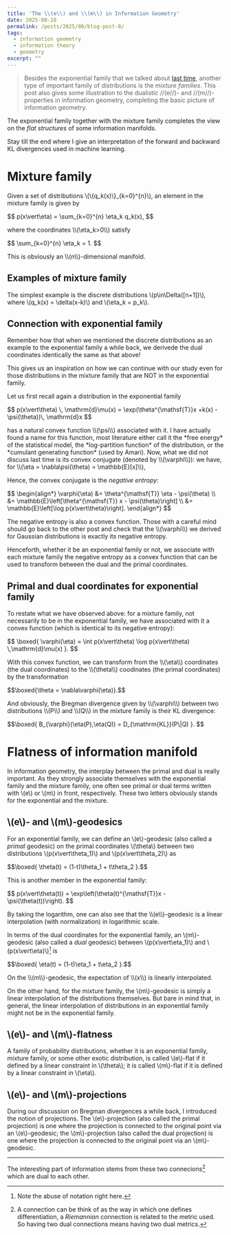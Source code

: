 ```yaml
---
title: 'The \\(e\\) and \\(m\\) in Information Geometry'
date: 2025-08-28
permalink: /posts/2025/08/blog-post-8/
tags:
  - information geometry
  - information theory
  - geometry
excerpt: ""
---
```


> Besides the exponential family that we talked about [last time](/posts/2025/08/blog-post-5/), another type of important family of distributions is the *mixture families*. This post also gives some illustration to the dualistic //(e//)- and //(m//)-properties in information geometry, completing the basic picture of information geometry.

The exponential family together with the mixture family completes the view on the *flat structures* of some information manifolds.

Stay till the end where I give an interpretation of the forward and backward KL divergences used in machine learning.

# Mixture family
Given a set of distributions \\(\\\{q_k(x)\\\}_{k=0}^{n}\\), an element in the mixture family is given by
<p>
$$
p(x\vert\eta) = \sum_{k=0}^{n} \eta_k q_k(x),
$$
</p>
where the coordinates \\(\eta_k>0\\) satisfy
<p>
$$
\sum_{k=0}^{n} \eta_k = 1.
$$
</p>
This is obviously an \\(n\\)-dimensional manifold.

## Examples of mixture family
The simplest example is the discrete distributions \\(p\in\Delta([n+1])\\), where \\(q_k(x) = \delta(x-k)\\) and \\(\eta_k = p_k\\).

## Connection with exponential family
Remember how that when we mentioned the discrete distributions as an example to the exponential family a while back, we derivede the dual coordinates identically the same as that above!

This gives us an inspiration on how we can continue with our study even for those distributions in the mixture family that are NOT in the exponential family.

Let us first recall again a distribution in the exponential family
<p>
$$
p(x\vert\theta) \, \mathrm{d}\mu(x) = \exp(\theta^{\mathsf{T}}x +k(x) - \psi(\theta))\, \mathrm{d}x
$$
</p>
has a natural convex function \\(\psi\\) associated with it. I have actually found a name for this function, most literature either call it the *free energy* of the statistical model, the *log-partition function* of the distribution, or the *cumulant generating function* (used by Amari). Now, what we did not discuss last time is its convex conjugate (denoted by \\(\varphi\\)): we have, for \\(\eta = \nabla\psi(\theta) = \mathbb{E}[x]\\),


Hence, the convex conjugate is the *negative entropy*:
<p>
$$
\begin{align*}
	\varphi(\eta) &= \theta^{\mathsf{T}} \eta - \psi(\theta) \\
	&= \mathbb{E}\left[\theta^{\mathsf{T}} x - \psi(\theta)\right] \\
	&= \mathbb{E}\left[\log p(x\vert\theta)\right].
\end{align*}
$$
</p>
The negative entropy is also a convex function. Those with a careful mind should go back to the other post and check that the \\(\varphi\\) we derived for Gaussian distributions is exactly its negative entropy.

Henceforth, whether it be an exponential family or not, we associate with each mixture family the negative entropy as a convex function that can be used to transform between the dual and the primal coordinates.

## Primal and dual coordinates for exponential family
To restate what we have observed above: for a mixture family, not necessarily to be in the exponential family, we have associated with it a convex function (which is identical to its negative entropy):
<p>
$$
\boxed{
	\varphi(\eta) = \int p(x\vert\theta) \log p(x\vert\theta) \,\mathrm{d}\mu(x)
}.
$$
</p>
With this convex function, we can transform from the \\(\eta\\) coordinates (the dual coordinates) to the \\(\theta\\) coodinates (the primal coordinates) by the transformation
<p>
$$\boxed{\theta = \nabla\varphi(\eta)}.$$
</p>
And obviously, the Bregman divergence given by \\(\varphi\\) between two distributions \\(P\\) and \\(Q\\) in the mixture family is their KL divergence:
<p>
$$\boxed{
B_{\varphi}(\eta(P),\eta(Q)) = D_{\mathrm{KL}}(P\|Q)
}.
$$
</p>

# Flatness of information manifold
In information geometry, the interplay between the primal and dual is really important. As they strongly associate themselves with the exponential family and the mixture family, one often see primal or dual terms written with \\(e\\) or \\(m\\) in front, respectively. These two letters obviously stands for the exponential and the mixture.

## \\(e\\)- and \\(m\\)-geodesics
For an exponential family, we can define an \\(e\\)-geodesic (also called a *primal* geodesic) on the primal coordinates \\(\theta\\) between two distributions \\(p(x\vert\theta_1)\\) and \\(p(x\vert\theta_2)\\) as
<p>
$$\boxed{
	\theta(t) = (1-t)\theta_1 + t\theta_2
}.$$
</p>
This is another member in the exponential family:
<p>
$$
p(x\vert\theta(t)) = \exp\left(\theta(t)^{\mathsf{T}}x - \psi(\theta(t))\right).
$$
</p>
By taking the logarithm, one can also see that the \\(e\\)-geodesic is a linear interpolation (with normalization) in logarithmic scale.

In terms of the dual coordinates for the exponential family, an \\(m\\)-geodesic (also called a *dual* geodesic) between \\(p(x\vert\eta_1)\\) and \\(p(x\vert\eta)\\)[^abuse] is
<p>
$$\boxed{
	\eta(t) = (1-t)\eta_1 + t\eta_2
}.$$
</p>
On the \\(m\\)-geodesic, the expectation of \\(x\\) is linearly interpolated.

[^abuse]: Note the abuse of notation right here.

On the other hand, for the mixture family, the \\(m\\)-geodesic is simply a linear interpolation of the distributions themselves. But bare in mind that, in general, the linear interpolation of distributions in an exponential family might not be in the exponential family.

## \\(e\\)- and \\(m\\)-flatness
A family of probability distributions, whether it is an exponential family, mixture family, or some other exotic distribution, is called \\(e\\)-flat if it defined by a linear constraint in \\(\theta\\); it is called \\(m\\)-flat if it is defined by a linear constraint in \\(\eta\\).

## \\(e\\)- and \\(m\\)-projections
During our discussion on Bregman divergences a while back, I introduced the notion of projections. The \\(e\\)-projection (also called the primal projection) is one where the projection is connected to the original point via an \\(e\\)-geodesic; the \\(m\\)-projection (also called the dual projection) is one where the projection is connected to the original point via an \\(m\\)-geodesic.


---
The interesting part of information stems from these two connecions[^connection] which are dual to each other.

[^connection]: A connection can be think of as the way in which one defines differentiation, a *Riemannian* connection is related to the metric used. So having two dual connections means having two dual metrics.